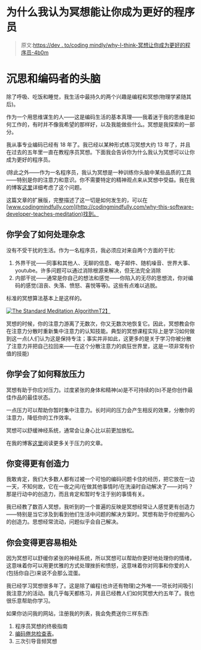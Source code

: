 # 为什么我认为冥想能让你成为更好的程序员

> 原文:[https://dev . to/coding mindly/why-I-think-冥想让你成为更好的程序员-4b0m](https://dev.to/codingmindfully/why-i-think-meditation-makes-you-a-better-programmer-4b0m)

# 沉思和编码者的头脑

除了呼吸、吃饭和睡觉，我生活中最持久的两个兴趣是编程和冥想(物理学紧随其后)。

作为一个用思维谋生的人——这是编码生活的基本真理——我着迷于我的思维是如何工作的，有时并不像我希望的那样好，以及我能做些什么。冥想是我探索的一部分。

我从事专业编码已经有 18 年了。我已经以某种形式练习冥想大约 13 年了，并且在过去的五年里一直在教程序员冥想。下面我会告诉你为什么我认为冥想可以让你成为更好的程序员。

(除此之外——作为一名程序员，我认为冥想是一种训练你头脑中某些品质的工具——特别是你的注意力和意识。你不需要特定的精神观点来从冥想中受益。我在我的博客[这里](//www.codingmindfully.com)详细考虑了这个问题。

这篇文章的扩展版，完整描述了这一切是如何发生的，可以在[www.codingmindfully.com](http://codingmindfully.com/why-this-software-developer-teaches-meditation)找到。

## 你学会了如何处理杂念

没有不受干扰的生活。作为一名程序员，我必须应对来自两个方面的干扰:

1.  外界干扰——同事和其他人、无聊的信息、电子邮件、随机噪音、世界大事、youtube。许多问题可以通过消除根源来解决，但无法完全消除
2.  内部干扰——通常是你自己的想法和感觉——你陷入的无尽的思想流，你对编码的感觉(沮丧、失落、愤怒、喜悦等等)。这些有点难以逃脱。

标准的冥想算法基本上是这样的。

[![The Standard Meditation Algorithm](../Images/7330c65410e3a7775568e74d37b14e17.png)T2】](https://res.cloudinary.com/practicaldev/image/fetch/s--KAXL0rvy--/c_limit%2Cf_auto%2Cfl_progressive%2Cq_auto%2Cw_880/http://d15mu8qrd5jnh5.cloudfront.net/wp-content/uploads/2018/11/sma.jpg)

冥想的时候，你的注意力游离了无数次，你又无数次地恢复它。因此，冥想教会你在注意力分散时重新集中注意力的认知技能。典型的冥想课程实际上是学习如何做到这一点(人们认为这是保持专注；事实并非如此，这更多的是关于学习你被分散了注意力并把自己拉回来——在这个分散注意力的疯狂世界里，这是一项非常有价值的技能)

## 你学会了如何释放压力

冥想有助于你应对压力。过度紧张的身体和精神(a)是不可持续的(b)不是你创作最佳作品的最佳状态。

一点压力可以帮助你暂时集中注意力。长时间的压力会产生相反的效果，分散你的注意力，降低你的工作效率。

冥想可以舒缓神经系统，通常会让身心比以前更加放松。

在我的博客[这里](http://www.codingmindfully.com/a-programmers-guide-to-stress/)阅读更多关于压力的文章。

## 你变得更有创造力

我敢肯定，我们大多数人都有过被一个可怕的编码问题卡住的经历，把它放在一边一天，不知何故，它在一夜之间/在做其他事情时/在洗澡时自动解决了——对吗？那是行动中的创造力，而且肯定和暂时专注于别的事情有关。

我已经教了数百人冥想，我听到的一个普遍的反映是冥想经常让人感觉更有创造力——特别是当它涉及到看到他们生活中问题的解决方案时。冥想有助于你挖掘内心的创造力。思想经常流动，问题似乎会自己解决。

## 你会变得更容易相处

因为冥想可以舒缓你紧张的神经系统，所以冥想可以帮助你更好地处理你的情绪，这意味着你可以用更优雅的方式处理挫折和愤怒，这意味着你对同事和你爱的人(包括你自己)来说不会那么混蛋。

我已经学习冥想很多年了。这是除了编程(也许还有物理)之外唯一一项长时间吸引我注意力的活动。我几乎每天都练习，并且已经教人们如何冥想大约五年了。我也很乐意帮助你学习。

如果你访问我的网站，注册我的列表，我会免费送你三样东西:

1.  程序员冥想的终极指南
2.  [编码倦怠检查表](http://codingmindfully.com/burnout-checklist/)。
3.  三次引导音频冥想